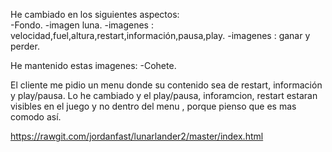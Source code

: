 He cambiado en los siguientes aspectos:
<br>
-Fondo.
-imagen luna.
-imagenes : velocidad,fuel,altura,restart,información,pausa,play.
-imagenes : ganar y perder.

He mantenido estas imagenes:
-Cohete.

El cliente me pidio un menu donde su contenido sea de restart, información y play/pausa. Lo he cambiado y el play/pausa, inforamcion, restart estaran visibles en el juego y no dentro del menu , porque pienso que es mas comodo así.



https://rawgit.com/jordanfast/lunarlander2/master/index.html
